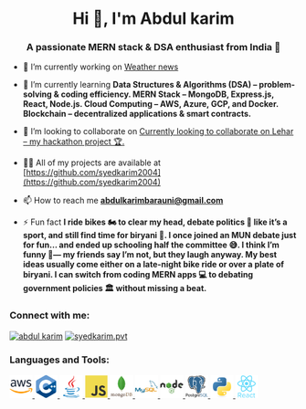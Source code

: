 <h1 align="center">Hi 👋, I'm Abdul karim</h1>
<h3 align="center">A passionate MERN stack & DSA enthusiast from India 🚀</h3>

- 🔭 I’m currently working on [Weather news](https://github.com/syedkarim2004/weathernews.git)

- 🌱 I’m currently learning **Data Structures & Algorithms (DSA) – problem-solving & coding efficiency. MERN Stack – MongoDB, Express.js, React, Node.js. Cloud Computing – AWS, Azure, GCP, and Docker. Blockchain – decentralized applications & smart contracts.**

- 👯 I’m looking to collaborate on [Currently looking to collaborate on Lehar – my hackathon project 🏆.](https://github.com/syedkarim2004/coastwatch-samachar.git)

- 👨‍💻 All of my projects are available at [https://github.com/syedkarim2004](https://github.com/syedkarim2004)

- 📫 How to reach me **abdulkarimbarauni@gmail.com**

- ⚡ Fun fact **I ride bikes 🏍️ to clear my head, debate politics 🎤 like it’s a sport, and still find time for biryani 🍛. I once joined an MUN debate just for fun… and ended up schooling half the committee 😅. I think I’m funny 🤡— my friends say I’m not, but they laugh anyway. My best ideas usually come either on a late-night bike ride or over a plate of biryani. I can switch from coding MERN apps 💻 to debating government policies 🏛️ without missing a beat.**

<h3 align="left">Connect with me:</h3>
<p align="left">
<a href="https://linkedin.com/in/abdul karim" target="blank"><img align="center" src="https://raw.githubusercontent.com/rahuldkjain/github-profile-readme-generator/master/src/images/icons/Social/linked-in-alt.svg" alt="abdul karim" height="30" width="40" /></a>
<a href="https://instagram.com/syedkarim.pvt" target="blank"><img align="center" src="https://raw.githubusercontent.com/rahuldkjain/github-profile-readme-generator/master/src/images/icons/Social/instagram.svg" alt="syedkarim.pvt" height="30" width="40" /></a>
</p>

<h3 align="left">Languages and Tools:</h3>
<p align="left"> <a href="https://aws.amazon.com" target="_blank" rel="noreferrer"> <img src="https://raw.githubusercontent.com/devicons/devicon/master/icons/amazonwebservices/amazonwebservices-original-wordmark.svg" alt="aws" width="40" height="40"/> </a> <a href="https://www.w3schools.com/cpp/" target="_blank" rel="noreferrer"> <img src="https://raw.githubusercontent.com/devicons/devicon/master/icons/cplusplus/cplusplus-original.svg" alt="cplusplus" width="40" height="40"/> </a> <a href="https://www.java.com" target="_blank" rel="noreferrer"> <img src="https://raw.githubusercontent.com/devicons/devicon/master/icons/java/java-original.svg" alt="java" width="40" height="40"/> </a> <a href="https://developer.mozilla.org/en-US/docs/Web/JavaScript" target="_blank" rel="noreferrer"> <img src="https://raw.githubusercontent.com/devicons/devicon/master/icons/javascript/javascript-original.svg" alt="javascript" width="40" height="40"/> </a> <a href="https://www.mongodb.com/" target="_blank" rel="noreferrer"> <img src="https://raw.githubusercontent.com/devicons/devicon/master/icons/mongodb/mongodb-original-wordmark.svg" alt="mongodb" width="40" height="40"/> </a> <a href="https://www.mysql.com/" target="_blank" rel="noreferrer"> <img src="https://raw.githubusercontent.com/devicons/devicon/master/icons/mysql/mysql-original-wordmark.svg" alt="mysql" width="40" height="40"/> </a> <a href="https://nodejs.org" target="_blank" rel="noreferrer"> <img src="https://raw.githubusercontent.com/devicons/devicon/master/icons/nodejs/nodejs-original-wordmark.svg" alt="nodejs" width="40" height="40"/> </a> <a href="https://www.postgresql.org" target="_blank" rel="noreferrer"> <img src="https://raw.githubusercontent.com/devicons/devicon/master/icons/postgresql/postgresql-original-wordmark.svg" alt="postgresql" width="40" height="40"/> </a> <a href="https://www.python.org" target="_blank" rel="noreferrer"> <img src="https://raw.githubusercontent.com/devicons/devicon/master/icons/python/python-original.svg" alt="python" width="40" height="40"/> </a> <a href="https://reactjs.org/" target="_blank" rel="noreferrer"> <img src="https://raw.githubusercontent.com/devicons/devicon/master/icons/react/react-original-wordmark.svg" alt="react" width="40" height="40"/> </a> </p>
